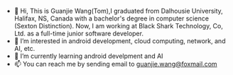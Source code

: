 - 👋 Hi, This is Guanjie Wang(Tom),I graduated from Dalhousie University, Halifax, NS, Canada with a bachelor's degree in computer science (Sexton Distinction). Now, I am working at 
Black Shark Technology, Co, Ltd. as a full-time junior software developer.
- 👀 I’m interested in android development, cloud computing, network, and AI, etc.
- 🌱 I’m currently learning android develpment and AI
- 📫 You can reach me by sending email to guanjie.wang@foxmail.com

<!---
O-GuanjieWang-O/O-GuanjieWang-O is a ✨ special ✨ repository because its `README.md` (this file) appears on your GitHub profile.
You can click the Preview link to take a look at your changes.
--->

